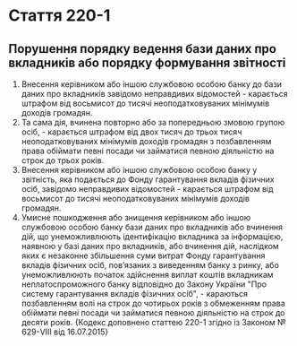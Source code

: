 Cтаття 220-1
====
Порушення порядку ведення бази даних про вкладників або порядку формування звітності
----
1. Внесення керівником або іншою службовою особою банку до бази даних про вкладників завідомо неправдивих відомостей -
карається штрафом від восьмисот до тисячі неоподатковуваних мінімумів доходів громадян.
2. Та сама дія, вчинена повторно або за попередньою змовою групою осіб, -
карається штрафом від двох тисяч до трьох тисяч неоподатковуваних мінімумів доходів громадян з позбавленням права обіймати певні посади чи займатися певною діяльністю на строк до трьох років.
3. Внесення керівником або іншою службовою особою банку у звітність, яка подається до Фонду гарантування вкладів фізичних осіб, завідомо неправдивих відомостей -
карається штрафом від восьмисот до тисячі неоподатковуваних мінімумів доходів громадян.
4. Умисне пошкодження або знищення керівником або іншою службовою особою банку бази даних про вкладників або вчинення дій, що унеможливлюють ідентифікацію вкладника за інформацією, наявною у базі даних про вкладників, або вчинення дій, наслідком яких є незаконне збільшення суми витрат Фонду гарантування вкладів фізичних осіб, пов’язаних з виведенням банку з ринку, або унеможливлюють початок здійснення виплат коштів вкладникам неплатоспроможного банку відповідно до Закону України "Про систему гарантування вкладів фізичних осіб", -
караються позбавленням волі на строк до чотирьох років з обмеженням права обіймати певні посади чи займатися певною діяльністю на строк до десяти років.
{Кодекс доповнено статтею 220-1 згідно із Законом № 629-VIII від 16.07.2015}
